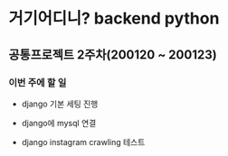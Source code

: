 # 거기어디니? backend python

## 공통프로젝트 2주차(200120 ~ 200123)

### 이번 주에 할 일

- django 기본 세팅 진행

- django에 mysql 연결

- django instagram crawling 테스트
